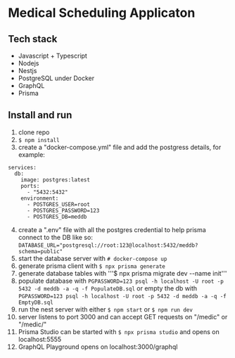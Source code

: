 # Medical Scheduling Applicaton  

## Tech stack
- Javascript + Typescript  
- Nodejs  
- Nestjs
- PostgreSQL under Docker
- GraphQL
- Prisma

## Install and run  
1. clone repo     
2. ```$ npm install```  
3. create a "docker-compose.yml" file and add the postgress details, for example:  
```
services:  
  db:  
    image: postgres:latest  
    ports:  
      - "5432:5432"  
    environment:  
      - POSTGRES_USER=root  
      - POSTGRES_PASSWORD=123  
      - POSTGRES_DB=meddb  
```
4. create a ".env" file with all the postgres credential to help prisma connect to the DB
like so: ```DATABASE_URL="postgresql://root:123@localhost:5432/meddb?schema=public"```  
5. start the database server with ```# docker-compose up```  
6. generate prisma client with ```$ npx prisma generate```  
7. generate database tables with '''$ npx prisma migrate dev --name init'''   
8. populate database with ```PGPASSWORD=123 psql -h localhost -U root -p 5432 -d meddb -a -q -f PopulateDB.sql```
or empty the db with ```PGPASSWORD=123 psql -h localhost -U root -p 5432 -d meddb -a -q -f EmptyDB.sql```
9. run the nest server with either ```$ npm start``` or ```$ npm run dev```  
10. server listens to port 3000 and can accept GET requests on "/medic" or "/medic/<id>"  
11. Prisma Studio can be started with ```$ npx prisma studio``` and opens on localhost:5555  
12. GraphQL Playground opens on localhost:3000/graphql  
